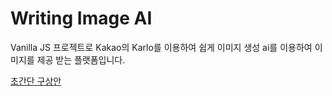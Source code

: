# Writing Image AI

Vanilla JS 프로젝트로 Kakao의 Karlo를 이용하여 쉽게 이미지 생성 ai를 이용하여 이미지를 제공 받는 플랫폼입니다.

[초간단 구상안](https://www.figma.com/file/J9joj1W8uGjILmczFdwoCe/Writing-Image-AI?type=whiteboard&node-id=0%3A1&t=AlzHD3jiUJGqLDlc-1)
